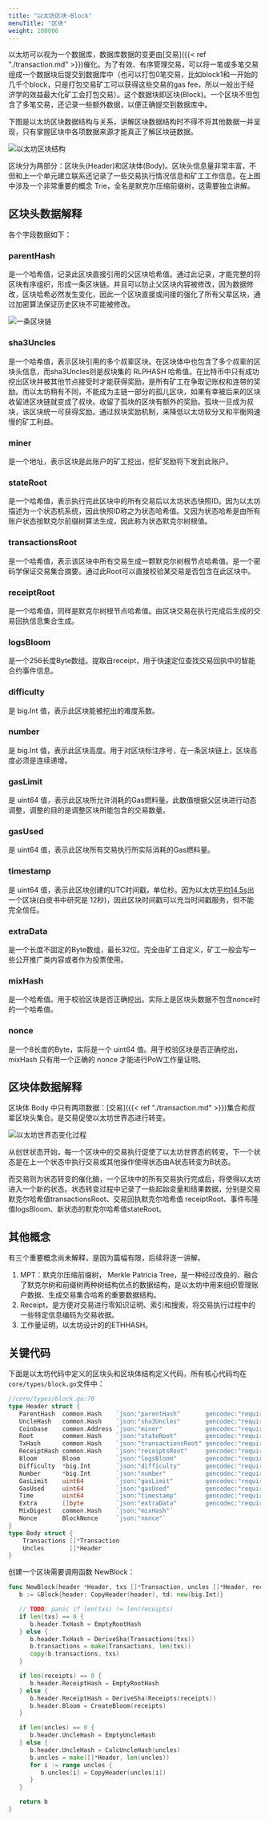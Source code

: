 ```yaml
---
title: "以太坊区块-Block"
menuTitle: "区块"
weight: 100006
---
```


以太坊可以视为一个数据库，数据库数据的变更由[交易]({{< ref "./transaction.md" >}})催化。为了有效、有序管理交易，可以将一笔或多笔交易组成一个数据块后提交到数据库中（也可以打包0笔交易，比如block1和一开始的几千个block，只是打包交易矿工可以获得这些交易的gas fee，所以一般出于经济学的效益最大化矿工会打包交易）。这个数据块即区块(Block)。一个区块不但包含了多笔交易，还记录一些额外数据，以便正确提交到数据库中。

下图是以太坊区块数据结构与关系，讲解区块数据结构时不得不将其他数据一并呈现，只有掌握区块中各项数据来源才能真正了解区块链数据。

![以太坊区块结构](https://img.learnblockchain.cn/2019/05/19_ethereum-full-block-data-struct.png!de)

区块分为两部分：区块头(Header)和区块体(Body)。区块头信息量非常丰富，不但和上一个单元建立联系还记录了一些交易执行情况信息和矿工工作信息。在上图中涉及一个非常重要的概念 Trie，全名是默克尔压缩前缀树，这需要独立讲解。

## 区块头数据解释

各个字段数据如下：

### parentHash

是一个哈希值，记录此区块直接引用的父区块哈希值。通过此记录，才能完整的将区块有序组织，形成一条区块链。并且可以防止父区块内容被修改，因为数据修改，区块哈希必然发生变化，因此一个区块直接或间接的强化了所有父辈区块，通过加密算法保证历史区块不可能被修改。

  ![一条区块链](https://img.learnblockchain.cn/2019/05/19_blockchain1toN.png!de)

### sha3Uncles

是一个哈希值，表示区块引用的多个叔辈区块。在区块体中也包含了多个叔辈的区块头信息，而sha3Uncles则是叔块集的 RLPHASH 哈希值。在比特币中只有成功挖出区块并被其他节点接受时才能获得奖励，是所有矿工在争取记账权和连带的奖励。而以太坊稍有不同，不能成为主链一部分的孤儿区块，如果有幸被后来的区块收留进区块链就变成了叔块。收留了孤块的区块有额外的奖励。孤块一旦成为叔块，该区块统一可获得奖励。通过叔块奖励机制，来降低以太坊软分叉和平衡网速慢的矿工利益。

### miner

是一个地址，表示区块是此账户的矿工挖出，挖矿奖励将下发到此账户。

### stateRoot

是一个哈希值，表示执行完此区块中的所有交易后以太坊状态快照ID。因为以太坊描述为一个状态机系统，因此快照ID称之为状态哈希值。又因为状态哈希是由所有账户状态按默克尔前缀树算法生成，因此称为状态默克尔树根值。

### transactionsRoot

是一个哈希值，表示该区块中所有交易生成一颗默克尔树根节点哈希值。是一个密码学保证交易集合摘要。通过此Root可以直接校验某交易是否包含在此区块中。

### receiptRoot

是一个哈希值，同样是默克尔树根节点哈希值。由区块交易在执行完成后生成的交易回执信息集合生成。

### logsBloom

是一个256长度Byte数组。提取自receipt，用于快速定位查找交易回执中的智能合约事件信息。

### difficulty

是 big.Int 值，表示此区块能被挖出的难度系数。

### number

是 big.Int 值，表示此区块高度。用于对区块标注序号，在一条区块链上，区块高度必须是连续递增。

### gasLimit

是 uint64 值，表示此区块所允许消耗的Gas燃料量。此数值根据父区块进行动态调整，调整的目的是调整区块所能包含的交易数量。

### gasUsed

是 uint64 值，表示此区块所有交易执行所实际消耗的Gas燃料量。

### timestamp

是 uint64 值，表示此区块创建的UTC时间戳，单位秒。因为以太坊[平均14.5s](https://etherscan.io/chart/blocktime)出一个区块(白皮书中研究是 12秒)，因此区块时间戳可以充当时间戳服务，但不能完全信任。

### extraData

是一个长度不固定的Byte数组，最长32位。完全由矿工自定义，矿工一般会写一些公开推广类内容或者作为投票使用。

### mixHash

是一个哈希值。用于校验区块是否正确挖出。实际上是区块头数据不包含nonce时的一个哈希值。

### nonce

是一个8长度的Byte，实际是一个 uint64 值。用于校验区块是否正确挖出，mixHash 只有用一个正确的 nonce 才能进行PoW工作量证明。

## 区块体数据解释

区块体 Body 中只有两项数据：[交易]({{< ref "./transaction.md" >}})集合和叔辈区块头集合。是交易促使以太坊世界态进行转变。

![以太坊世界态变化过程](https://img.learnblockchain.cn/2019/05/19_ethereum-state-change!de)

从创世状态开始，每一个区块中的交易执行促使了以太坊世界态的转变。下一个状态是在上一个状态中执行交易或其他操作使得状态由A状态转变为B状态。

而交易则为状态转变的催化酶，一个区块中的所有交易执行完成后，将使得以太坊进入一个新的状态。状态转变过程中记录了一些起始变量和结果数据，分别是交易默克尔哈希值transactionsRoot、交易回执默克尔哈希值 receiptRoot、事件布隆值logsBloom、新状态的默克尔哈希值stateRoot。

## 其他概念

有三个重要概念尚未解释，是因为篇幅有限，后续将逐一讲解。

1. MPT：默克尔压缩前缀树， Merkle Patricia Tree，是一种经过改良的、融合了默克尔树和前缀树两种树结构优点的数据结构，是以太坊中用来组织管理账户数据、生成交易集合哈希的重要数据结构。
2. Receipt，是方便对交易进行零知识证明、索引和搜索，将交易执行过程中的一些特定信息编码为交易收据。
3. 工作量证明，以太坊设计的的ETHHASH。

## 关键代码

下面是以太坊代码中定义的区块头和区块体结构定义代码，所有核心代码均在`core/types/block.go`文件中：

```go
//core/types/block.go:70
type Header struct {
   ParentHash  common.Hash    `json:"parentHash"       gencodec:"required"`
   UncleHash   common.Hash    `json:"sha3Uncles"       gencodec:"required"`
   Coinbase    common.Address `json:"miner"            gencodec:"required"`
   Root        common.Hash    `json:"stateRoot"        gencodec:"required"`
   TxHash      common.Hash    `json:"transactionsRoot" gencodec:"required"`
   ReceiptHash common.Hash    `json:"receiptsRoot"     gencodec:"required"`
   Bloom       Bloom          `json:"logsBloom"        gencodec:"required"`
   Difficulty  *big.Int       `json:"difficulty"       gencodec:"required"`
   Number      *big.Int       `json:"number"           gencodec:"required"`
   GasLimit    uint64         `json:"gasLimit"         gencodec:"required"`
   GasUsed     uint64         `json:"gasUsed"          gencodec:"required"`
   Time        uint64         `json:"timestamp"        gencodec:"required"`
   Extra       []byte         `json:"extraData"        gencodec:"required"`
   MixDigest   common.Hash    `json:"mixHash"`
   Nonce       BlockNonce     `json:"nonce"`
}
type Body struct {
	Transactions []*Transaction
	Uncles       []*Header
}
```

创建一个区块需要调用函数 NewBlock：

```go
func NewBlock(header *Header, txs []*Transaction, uncles []*Header, receipts []*Receipt) *Block {
   b := &Block{header: CopyHeader(header), td: new(big.Int)}

   // TODO: panic if len(txs) != len(receipts)
   if len(txs) == 0 {
      b.header.TxHash = EmptyRootHash
   } else {
      b.header.TxHash = DeriveSha(Transactions(txs))
      b.transactions = make(Transactions, len(txs))
      copy(b.transactions, txs)
   }

   if len(receipts) == 0 {
      b.header.ReceiptHash = EmptyRootHash
   } else {
      b.header.ReceiptHash = DeriveSha(Receipts(receipts))
      b.header.Bloom = CreateBloom(receipts)
   }

   if len(uncles) == 0 {
      b.header.UncleHash = EmptyUncleHash
   } else {
      b.header.UncleHash = CalcUncleHash(uncles)
      b.uncles = make([]*Header, len(uncles))
      for i := range uncles {
         b.uncles[i] = CopyHeader(uncles[i])
      }
   }

   return b
}
```

